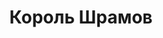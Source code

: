 ---
draft: false
slug: korol-shramov-0ffeb1f0
title: Король Шрамов
type: books
params:
  book_title: Король Шрамов
  tags:
    - adventure
    - audiobook
    - fantasy
    - fiction
    - high fantasy
    - lgbtq-plus
    - magic
    - romance
    - young adult (ya)
  cover: https://images-na.ssl-images-amazon.com/images/S/compressed.photo.goodreads.com/books/1569661530l/49658621.jpg
  isbn: '9785171144975'
  goodreads_link: https://www.goodreads.com/book/show/49658621
  authors:
    - Leigh Bardugo
  publishers:
    - АСТ
  page_count: '608'
  short_book_description: 'У Николая Ланцова всегда был этот дар: верить в невозможное и делать невозможное реальностью. Никогда не жаловаться и не сдаваться.'
  russian_translation_status: exists
  series: King of Scars
  languages:
    - Русский
  book_description: 'У Николая Ланцова всегда был этот дар: верить в невозможное и делать невозможное реальностью. Никогда не жаловаться и не сдаваться. Никто не знает, как он смог выстоять в кровавой гражданской войне, разразившейся на родине юного короля. Теперь, когда враги собираются у границ ослабленной внутренними распрями Равки, перед неунывающим молодым человеком стоят новые задачи: пополнить казну, найти союзников и возродить некогда великую армию гришей – людей с магическими способностями. Николай готов рискнуть всем, чтобы спасти страну, даже если для этого придется вытащить на свет секреты, которым лучше оставаться похороненными, и разбередить раны, которые никогда не заживут…'
  russian_audioversion: false
---